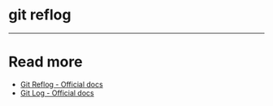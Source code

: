 # git reflog

---

# Read more
- [Git Reflog - Official docs](https://git-scm.com/docs/git-reflog)
- [Git Log - Official docs](https://git-scm.com/docs/git-log)
